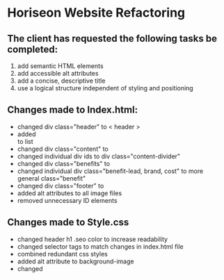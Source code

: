 # Horiseon Website Refactoring

## The client has requested the following tasks be completed:
  1. add semantic HTML elements
  2. add accessible alt attributes
  3. add a concise, descriptive title
  4. use a logical structure independent of styling and positioning 

## Changes made to Index.html:
* changed div class="header" to < header >
* added <nav> to list
* changed div class="content" to <content>
* changed individual div ids to div class="content-divider"
* changed div class="benefits" to <aside>
* changed individual div class="benefit-lead, brand, cost" to more general class="benefit"
* changed div class="footer" to <footer>
* added alt attributes to all image files
* removed unnecessary ID elements


## Changes made to Style.css
* changed header h1 .seo color to increase readability 
* changed selector tags to match changes in index.html file 
* combined redundant css styles
* added alt attribute to background-image 
* changed 
